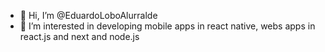 - 👋 Hi, I’m @EduardoLoboAlurralde
- 👀 I’m interested in developing mobile apps in react native, webs apps in react.js and next and node.js


<!---
EduardoLoboAlurralde/EduardoLoboAlurralde is a ✨ special ✨ repository because its `README.md` (this file) appears on your GitHub profile.
You can click the Preview link to take a look at your changes.
--->
